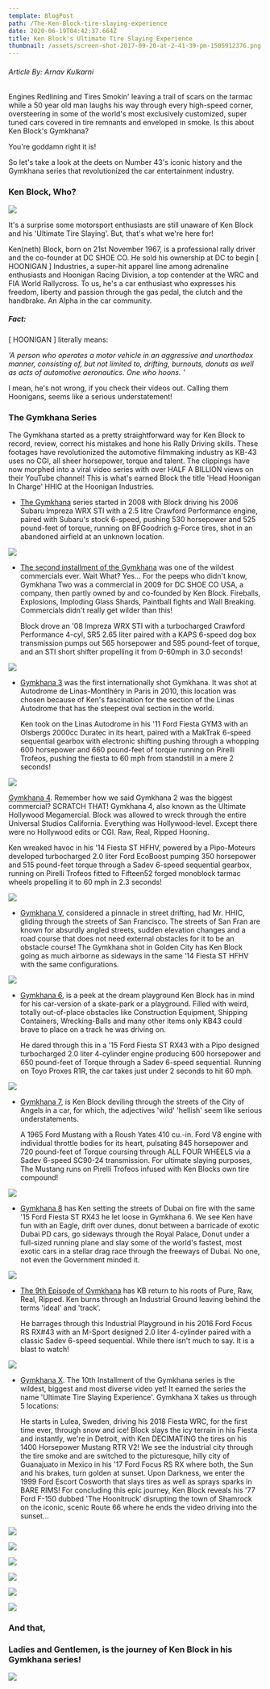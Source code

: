 ```yaml
---
template: BlogPost
path: /The-Ken-Block-tire-slaying-experience
date: 2020-06-19T04:42:37.664Z
title: Ken Block's Ultimate Tire Slaying Experience
thumbnail: /assets/screen-shot-2017-09-20-at-2-41-39-pm-1505912376.png
---
```

###### Article By: Arnav Kulkarni

Engines Redlining and Tires Smokin' leaving a trail of scars on the tarmac while a 50 year old man laughs his way through every high-speed corner, oversteering in some of the world's most exclusively customized, super tuned cars covered in tire remnants and enveloped in smoke. Is this about Ken Block's Gymkhana?

You're goddamn right it is!

So let's take a look at the deets on Number 43's iconic history and the Gymkhana series that revolutionized the car entertainment industry.

### Ken Block, Who?

![](/assets/ken-block-png-9.png)

It's a surprise some motorsport enthusiasts are still unaware of Ken Block and his 'Ultimate Tire Slaying'. But, that's what we're here for!

Ken(neth) Block, born on 21st November 1967, is a professional rally driver and the co-founder at DC SHOE CO. He sold his ownership at DC to begin \[ HOONIGAN ] Industries, a super-hit apparel line among adrenaline enthusiasts and Hoonigan Racing Division, a top contender at the WRC and FIA World Rallycross. To us, he's a car enthusiast who expresses his freedom, liberty and passion through the gas pedal, the clutch and the handbrake. An Alpha in the car community. 

##### Fact:

\[ HOONIGAN ] literally means:

 *'A person who operates a motor vehicle in an aggressive and unorthodox manner, consisting of, but not limited to, drifting, burnouts, donuts as well as acts of automotive aeronautics. One who hoons. '*

I mean, he's not wrong, if you check their videos out. Calling them Hoonigans, seems like a serious understatement!

### The Gymkhana Series

The Gymkhana started as a pretty straightforward way for Ken Block to record, review, correct his mistakes and hone his Rally Driving skills. These footages have revolutionized the automotive filmmaking industry as KB-43 uses no CGI, all sheer horsepower, torque and talent. The clippings have now morphed into a viral video series with over HALF A BILLION views on their YouTube channel! This is what's earned Block the title 'Head Hoonigan In Charge' HHIC at the Hoonigan Industries. 

* [The Gymkhana](https://www.youtube.com/watch?v=rs-jAImScms&list=PLYKDi9e-b0i2jC9itzM-I27To-i34etH8&index=2&t=0s) series started in 2008 with Block driving his 2006 Subaru Impreza WRX STI with a 2.5 litre Crawford Performance engine, paired with Subaru's stock 6-speed, pushing 530 horsepower and 525 pound-feet of torque, running on BFGoodrich g-Force tires, shot in an abandoned airfield at an unknown location. 

![](/assets/Screen_Shot_2018-07-19_at_9.34.13_PM_2048x2048.png)

* [The second installment of the Gymkhana](https://www.youtube.com/watch?v=HQ7R_buZPSo&list=PLYKDi9e-b0i2jC9itzM-I27To-i34etH8&index=3&t=0s) was one of the wildest commercials ever. Wait What? Yes... For the peeps who didn't know, Gymkhana Two was a commercial in 2009 for DC SHOE CO USA, a company, then partly owned by and co-founded by Ken Block. Fireballs, Explosions, Imploding Glass Shards, Paintball fights and Wall Breaking. Commercials didn't really get wilder than this!

  Block drove an '08 Impreza WRX STI with a turbocharged Crawford Performance 4-cyl, SR5 2.65 liter paired with a KAPS 6-speed dog box transmission pumps out 565 horsepower and 595 pound-feet of torque, and an STI short shifter propelling it from 0-60mph in 3.0 seconds!

![](/assets/Ken_Block_Gymkhana_Two_Mad_Media15_1200x1200.webp)

* [Gymkhana 3](https://www.youtube.com/watch?v=4TshFWSsrn8&list=PLYKDi9e-b0i2jC9itzM-I27To-i34etH8&index=4&t=0s) was the first internationally shot Gymkhana. It was shot at Autodrome de Linas-Montlhéry in Paris in 2010, this location was chosen because of Ken's fascination for the section of the Linas Autodrome that has the steepest oval section in the world. 

  Ken took on the Linas Autodrome in his '11 Ford Fiesta GYM3 with an Olsbergs 2000cc Duratec in its heart, paired with a MakTrak 6-speed sequential gearbox with electronic shifting pushing through a whopping 600 horsepower and 660 pound-feet of torque running on Pirelli Trofeos, pushing the fiesta to 60 mph from standstill in a mere 2 seconds! 

![](/assets/8._Wallride2_2048x2048.webp)



[Gymkhana 4](https://www.youtube.com/watch?v=btViXvIDsi0&list=PLYKDi9e-b0i2jC9itzM-I27To-i34etH8&index=5&t=0s). Remember how we said Gymkhana 2 was the biggest commercial? SCRATCH THAT! Gymkhana 4, also known as the Ultimate Hollywood Megamercial. Block was allowed to wreck through the entire Universal Studios California. Everything was Hollywood-level. Except there were no Hollywood edits or CGI. Raw, Real, Ripped Hooning.

Ken wreaked havoc in his '14 Fiesta ST HFHV, powered by a Pipo-Moteurs developed turbocharged 2.0 liter Ford EcoBoost pumping 350 horsepower and 515 pound-feet torque through a Sadev 6-speed sequential gearbox, running on Pirelli Trofeos fitted to Fifteen52 forged monoblock tarmac wheels propelling it to 60 mph in 2.3 seconds!

![](/assets/GYM4_War_2048x2048.webp)



* [Gymkhana V](https://www.youtube.com/watch?v=LuDN2bCIyus&list=PLYKDi9e-b0i2jC9itzM-I27To-i34etH8&index=6&t=0s), considered a pinnacle in street drifting, had Mr. HHIC, gliding through the streets of San Francisco. The streets of San Fran are known for absurdly angled streets, sudden elevation changes and a road course that does not need external obstacles for it to be an obstacle course! The Gymkhana shot in Golden City has Ken Block going as much airborne as sideways in the same '14 Fiesta ST HFHV with the same configurations.

![](/assets/2_KB_Jump_RussianHill_0501_2048x2048.webp)



* [Gymkhana 6](https://www.youtube.com/watch?v=WUO-lPubXeI&list=PLYKDi9e-b0i2jC9itzM-I27To-i34etH8&index=7&t=0s), is a peek at the dream playground Ken Block has in mind for his car-version of a skate-park or a playground. Filled with weird, totally out-of-place obstacles like Construction Equipment, Shipping Containers, Wrecking-Balls and many other items only KB43 could brave to place on a track he was driving on.

  He dared through this in a '15 Ford Fiesta ST RX43 with a Pipo designed turbocharged 2.0 liter 4-cylinder engine producing 600 horsepower and 650 pound-feet of Torque through a Sadev 6-speed sequential. Running on Toyo Proxes R1R, the car takes just under 2 seconds to hit 60 mph.

![](/assets/HRD_GYM6_ACTION_wreckingballclose2_RZ_2048x2048.webp)



* [Gymkhana 7](https://www.youtube.com/watch?v=5qanlirrRWs&list=PLYKDi9e-b0i2jC9itzM-I27To-i34etH8&index=8&t=0s), is Ken Block deviling through the streets of the City of Angels in a car, for which, the adjectives 'wild' 'hellish' seem like serious understatements. 

  A 1965 Ford Mustang with a Roush Yates 410 cu.-in. Ford V8 engine with individual throttle bodies for its heart, pulsating 845 horsepower and 720 pound-feet of Torque coursing through ALL FOUR WHEELS via a Sadev 6-speed SC90-24  transmission. For ultimate slaying purposes, The Mustang runs on Pirelli Trofeos infused with Ken Blocks own tire compound!

![](/assets/RZ_HRD_8099_2048x2048.jpg)



* [Gymkhana 8](https://www.youtube.com/watch?v=_hf6ke1-i3E&list=PLYKDi9e-b0i2jC9itzM-I27To-i34etH8&index=9&t=0s) has Ken setting the streets of Dubai on fire with the same '15 Ford Fiesta ST RX43 he let loose in Gymkhana 6. We see Ken have fun with an Eagle, drift over dunes, donut between a barricade of exotic Dubai PD cars, go sideways through the Royal Palace, Donut under a full-sized running plane and slay some of the world's fastest, most exotic cars in a stellar drag race through the freeways of Dubai. No one, not even the Government minded it. 

![](/assets/HRD_9355_heli_2048x2048.jpg)



* [The 9th Episode of Gymkhana](https://www.youtube.com/watch?v=_bkX5VkZg8U&list=PLYKDi9e-b0i2jC9itzM-I27To-i34etH8&index=10&t=0s) has KB return to his roots of Pure, Raw, Real, Ripped. Ken burns through an Industrial Ground leaving behind the terms 'ideal' and 'track'. 

  He barrages through this Industrial Playground in his 2016 Ford Focus RS RX#43 with an M-Sport designed 2.0 liter 4-cylinder paired with a classic Sadev 6-speed sequential. While there isn't much to say. It is a blast to watch!

![](/assets/pier_2048x2048.jpeg)



* [Gymkhana X](https://www.youtube.com/watch?v=m_KBvP0_8Tc&list=PLYKDi9e-b0i2jC9itzM-I27To-i34etH8&index=11&t=0s). The 10th Installment of the Gymkhana series is the wildest, biggest and most diverse video yet! It earned the series the name 'Ultimate Tire Slaying Experience'. Gymkhana X takes us through 5 locations:

  He starts in Lulea, Sweden, driving his 2018 Fiesta WRC, for the first time ever, through snow and ice! Block slays the icy terrain in his Fiesta and instantly, we're in Detroit, with Ken DECIMATING the tires on his 1400 Horsepower Mustang RTR V2! We see the industrial city through the tire smoke and are switched to the picturesque, hilly city of Guanajuato in Mexico in his '17 Ford Focus RS RX where both, the Sun and his brakes, turn golden at sunset. Upon Darkness, we enter the 1999 Ford Escort Cosworth that slays tires as well as sprays sparks in BARE RIMS! For concluding this epic journey, Ken Block reveals his '77 Ford F-150 dubbed 'The Hoonitruck' disrupting the town of Shamrock on the iconic, scenic Route 66 where he ends the video driving into the sunset...

![](/assets/gymkhana-ten-09_2048x2048.jpg)

![](/assets/gymkhana-ten-05_2048x2048.jpg)

![](/assets/gymkhana-ten-01_2048x2048.jpg)

![](/assets/gymkhana-ten-07_2048x2048.jpg)

![](/assets/gymkhana-ten-06_2048x2048.jpg)

![](/assets/gymkhana-ten-08_2048x2048.jpg)



### And that,

### Ladies and Gentlemen, is the journey of Ken Block in his Gymkhana series!

![](/assets/LC5D5598_2048x2048.jpg)
